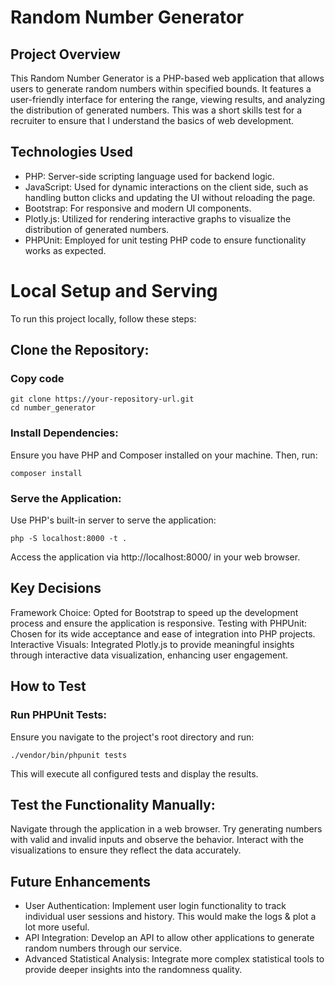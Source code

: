 # Random Number Generator
## Project Overview
This Random Number Generator is a PHP-based web application that allows users to generate random numbers within specified bounds. It features a user-friendly interface for entering the range, viewing results, and analyzing the distribution of generated numbers. This was a short skills test for a recruiter to ensure that I understand the basics of web development. 

## Technologies Used
- PHP: Server-side scripting language used for backend logic.
- JavaScript: Used for dynamic interactions on the client side, such as handling button clicks and updating the UI without reloading the page.
- Bootstrap: For responsive and modern UI components.
- Plotly.js: Utilized for rendering interactive graphs to visualize the distribution of generated numbers.
- PHPUnit: Employed for unit testing PHP code to ensure functionality works as expected.
# Local Setup and Serving
To run this project locally, follow these steps:

## Clone the Repository:

### Copy code
```
git clone https://your-repository-url.git
cd number_generator
```
### Install Dependencies:
Ensure you have PHP and Composer installed on your machine. Then, run:

```
composer install
```
### Serve the Application:
Use PHP's built-in server to serve the application:
```
php -S localhost:8000 -t .
```
Access the application via http://localhost:8000/ in your web browser.

## Key Decisions
Framework Choice: Opted for Bootstrap to speed up the development process and ensure the application is responsive.
Testing with PHPUnit: Chosen for its wide acceptance and ease of integration into PHP projects.
Interactive Visuals: Integrated Plotly.js to provide meaningful insights through interactive data visualization, enhancing user engagement.
## How to Test
### Run PHPUnit Tests:
Ensure you navigate to the project's root directory and run:

```
./vendor/bin/phpunit tests
```
This will execute all configured tests and display the results.

## Test the Functionality Manually:
Navigate through the application in a web browser.
Try generating numbers with valid and invalid inputs and observe the behavior.
Interact with the visualizations to ensure they reflect the data accurately.

## Future Enhancements
- User Authentication: Implement user login functionality to track individual user sessions and history. This would make the logs & plot a lot more useful. 
- API Integration: Develop an API to allow other applications to generate random numbers through our service.
- Advanced Statistical Analysis: Integrate more complex statistical tools to provide deeper insights into the randomness quality.
